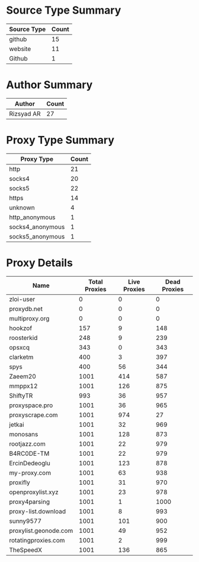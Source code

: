 # Source Type Summary

| Source Type | Count |
|-------------|-------|
| github | 15 |
| website | 11 |
| Github | 1 |


# Author Summary

| Author | Count |
|--------|-------|
| Rizsyad AR | 27 |


# Proxy Type Summary

| Proxy Type | Count |
|------------|-------|
| http | 21 |
| socks4 | 20 |
| socks5 | 22 |
| https | 14 |
| unknown | 4 |
| http_anonymous | 1 |
| socks4_anonymous | 1 |
| socks5_anonymous | 1 |


# Proxy Details

| Name | Total Proxies | Live Proxies | Dead Proxies |
|------|---------------|--------------|---------------|
| zloi-user | 0 | 0 | 0 |
| proxydb.net | 0 | 0 | 0 |
| multiproxy.org | 0 | 0 | 0 |
| hookzof | 157 | 9 | 148 |
| roosterkid | 248 | 9 | 239 |
| opsxcq | 343 | 0 | 343 |
| clarketm | 400 | 3 | 397 |
| spys | 400 | 56 | 344 |
| Zaeem20 | 1001 | 414 | 587 |
| mmppx12 | 1001 | 126 | 875 |
| ShiftyTR | 993 | 36 | 957 |
| proxyspace.pro | 1001 | 36 | 965 |
| proxyscrape.com | 1001 | 974 | 27 |
| jetkai | 1001 | 32 | 969 |
| monosans | 1001 | 128 | 873 |
| rootjazz.com | 1001 | 22 | 979 |
| B4RC0DE-TM | 1001 | 22 | 979 |
| ErcinDedeoglu | 1001 | 123 | 878 |
| my-proxy.com | 1001 | 63 | 938 |
| proxifly | 1001 | 31 | 970 |
| openproxylist.xyz | 1001 | 23 | 978 |
| proxy4parsing | 1001 | 1 | 1000 |
| proxy-list.download | 1001 | 8 | 993 |
| sunny9577 | 1001 | 101 | 900 |
| proxylist.geonode.com | 1001 | 49 | 952 |
| rotatingproxies.com | 1001 | 2 | 999 |
| TheSpeedX | 1001 | 136 | 865 |
